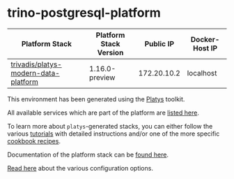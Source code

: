 # trino-postgresql-platform

| Platform Stack | Platform Stack Version | Public IP | Docker-Host IP
|-------------- |------|------------|------------
| [ trivadis/platys-modern-data-platform ](https://hub.docker.com/repository/docker/trivadis/platys-modern-data-platform) | 1.16.0-preview | 172.20.10.2 | localhost

This environment has been generated using the [Platys](http://github.com/trivadispf/platys) toolkit.

All available services which are part of the platform are [listed here](services).

To learn more about `platys`-generated stacks, you can either follow the various [tutorials](./tutorials/README) with detailed instructions and/or one of the more specific [cookbook recipes](./cookbooks/README).

Documentation of the platform stack can be [found here](README).

[Read here](./documentation/configuration) about the various configuration options.
